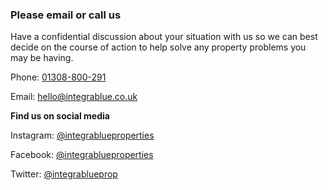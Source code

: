 ### Please email or call us

Have a confidential discussion about your situation with us so we can best decide on the course of action to help solve any property problems you may be having.

Phone: [01308-800-291](tel:01308-800-291)

Email: [hello@integrablue.co.uk](mailto:hello@integrablue.co.uk)

**Find us on social media**

Instagram: [@integrablueproperties](https://www.instagram.com/integrablueproperties/)

Facebook: [@integrablueproperties](https://www.facebook.com/integrablueproperties/)

Twitter: [@integrablueprop](https://twitter.com/integrablueprop)
